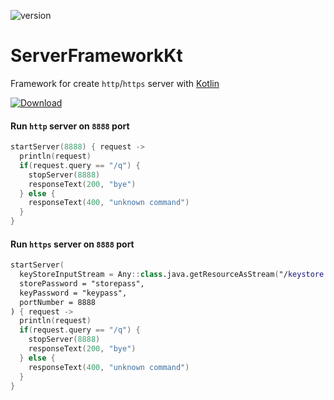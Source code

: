 ![version](https://img.shields.io/static/v1?label=version&message=0.0.1-2&labelColor=212121&color=2962ff&style=flat)

# ServerFrameworkKt
Framework for create `http`/`https` server with [Kotlin](https://kotlinlang.org/)

[![Download](https://api.bintray.com/packages/stnlprjcts/remote/server.framework.kt/images/download.svg)](https://bintray.com/stnlprjcts/remote/server.framework.kt/_latestVersion)

#### Run `http` server on `8888` port

```kotlin
startServer(8888) { request ->
  println(request)
  if(request.query == "/q") {
    stopServer(8888)
    responseText(200, "bye")
  } else {
    responseText(400, "unknown command")
  }
}
```

#### Run `https` server on `8888` port

```kotlin
startServer(
  keyStoreInputStream = Any::class.java.getResourceAsStream("/keystore.jks"),
  storePassword = "storepass",
  keyPassword = "keypass",
  portNumber = 8888
) { request ->
  println(request)
  if(request.query == "/q") {
    stopServer(8888)
    responseText(200, "bye")
  } else {
    responseText(400, "unknown command")
  }
}
```
